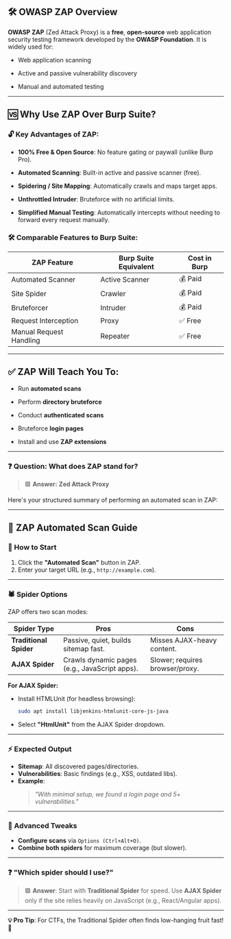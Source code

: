 

## 🛠️ OWASP ZAP Overview

**OWASP ZAP** (Zed Attack Proxy) is a **free**, **open-source** web application security testing framework developed by the **OWASP Foundation**. It is widely used for:

- Web application scanning
    
- Active and passive vulnerability discovery
    
- Manual and automated testing
    

---

## 🆚 Why Use ZAP Over Burp Suite?

### 🔓 Key Advantages of ZAP:

- **100% Free & Open Source**: No feature gating or paywall (unlike Burp Pro).
    
- **Automated Scanning**: Built-in active and passive scanner (free).
    
- **Spidering / Site Mapping**: Automatically crawls and maps target apps.
    
- **Unthrottled Intruder**: Bruteforce with no artificial limits.
    
- **Simplified Manual Testing**: Automatically intercepts without needing to forward every request manually.
    

### 🛠️ Comparable Features to Burp Suite:

|ZAP Feature|Burp Suite Equivalent|Cost in Burp|
|---|---|---|
|Automated Scanner|Active Scanner|💰 Paid|
|Site Spider|Crawler|💰 Paid|
|Bruteforcer|Intruder|💰 Paid|
|Request Interception|Proxy|✅ Free|
|Manual Request Handling|Repeater|✅ Free|

---

## ✅ ZAP Will Teach You To:

- Run **automated scans**
    
- Perform **directory bruteforce**
    
- Conduct **authenticated scans**
    
- Bruteforce **login pages**
    
- Install and use **ZAP extensions**
    

---

### ❓ Question: **What does ZAP stand for?**

> 🟩 **Answer:** **Zed Attack Proxy**


Here's your structured summary of performing an automated scan in ZAP:

---

## 🚀 **ZAP Automated Scan Guide**  

### **🔧 How to Start**  
1. Click the **"Automated Scan"** button in ZAP.  
2. Enter your target URL (e.g., `http://example.com`).  

---

### **🕷️ Spider Options**  
ZAP offers two scan modes:  

| **Spider Type**       | **Pros**                                      | **Cons**                          |  
|-----------------------|-----------------------------------------------|-----------------------------------|  
| **Traditional Spider** | Passive, quiet, builds sitemap fast.          | Misses AJAX-heavy content.        |  
| **AJAX Spider**       | Crawls dynamic pages (e.g., JavaScript apps). | Slower; requires browser/proxy.   |  

**For AJAX Spider:**  
- Install HTMLUnit (for headless browsing):  
  ```bash
  sudo apt install libjenkins-htmlunit-core-js-java
  ```  
- Select **"HtmlUnit"** from the AJAX Spider dropdown.  

---

### **⚡ Expected Output**  
- **Sitemap**: All discovered pages/directories.  
- **Vulnerabilities**: Basic findings (e.g., XSS, outdated libs).  
- **Example**:  
  > *"With minimal setup, we found a login page and 5+ vulnerabilities."*  

---

### **🔧 Advanced Tweaks**  
- **Configure scans** via `Options (Ctrl+Alt+O)`.  
- **Combine both spiders** for maximum coverage (but slower).  

---

### ❓ **"Which spider should I use?"**  
> 🟩 **Answer**: Start with **Traditional Spider** for speed. Use **AJAX Spider** only if the site relies heavily on JavaScript (e.g., React/Angular apps).  

--- 

**💡 Pro Tip**: For CTFs, the Traditional Spider often finds low-hanging fruit fast! 🍒  

